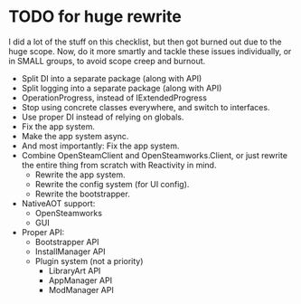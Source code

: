 # TODO for huge rewrite
I did a lot of the stuff on this checklist, but then got burned out due to the huge scope. 
Now, do it more smartly and tackle these issues individually, or in SMALL groups, to avoid scope creep and burnout.
- Split DI into a separate package (along with API)
- Split logging into a separate package (along with API)
- OperationProgress, instead of IExtendedProgress
- Stop using concrete classes everywhere, and switch to interfaces.
- Use proper DI instead of relying on globals.
- Fix the app system.
- Make the app system async.
- And most importantly: Fix the app system.
- Combine OpenSteamClient and OpenSteamworks.Client, or just rewrite the entire thing from scratch with Reactivity in mind.
  - Rewrite the app system.
  - Rewrite the config system (for UI config).
  - Rewrite the bootstrapper.
- NativeAOT support:
  - OpenSteamworks
  - GUI
- Proper API:
  - Bootstrapper API
  - InstallManager API
  - Plugin system (not a priority)
    - LibraryArt API
	- AppManager API
	- ModManager API